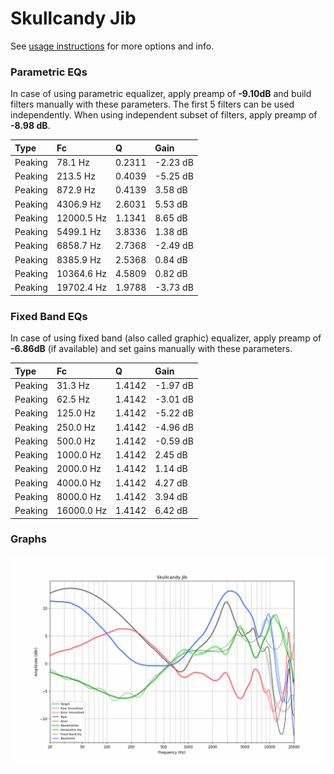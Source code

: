 # Skullcandy Jib
See [usage instructions](https://github.com/jaakkopasanen/AutoEq#usage) for more options and info.

### Parametric EQs
In case of using parametric equalizer, apply preamp of **-9.10dB** and build filters manually
with these parameters. The first 5 filters can be used independently.
When using independent subset of filters, apply preamp of **-8.98 dB**.

| Type    | Fc         |      Q | Gain     |
|:--------|:-----------|:-------|:---------|
| Peaking | 78.1 Hz    | 0.2311 | -2.23 dB |
| Peaking | 213.5 Hz   | 0.4039 | -5.25 dB |
| Peaking | 872.9 Hz   | 0.4139 | 3.58 dB  |
| Peaking | 4306.9 Hz  | 2.6031 | 5.53 dB  |
| Peaking | 12000.5 Hz | 1.1341 | 8.65 dB  |
| Peaking | 5499.1 Hz  | 3.8336 | 1.38 dB  |
| Peaking | 6858.7 Hz  | 2.7368 | -2.49 dB |
| Peaking | 8385.9 Hz  | 2.5368 | 0.84 dB  |
| Peaking | 10364.6 Hz | 4.5809 | 0.82 dB  |
| Peaking | 19702.4 Hz | 1.9788 | -3.73 dB |

### Fixed Band EQs
In case of using fixed band (also called graphic) equalizer, apply preamp of **-6.86dB**
(if available) and set gains manually with these parameters.

| Type    | Fc         |      Q | Gain     |
|:--------|:-----------|:-------|:---------|
| Peaking | 31.3 Hz    | 1.4142 | -1.97 dB |
| Peaking | 62.5 Hz    | 1.4142 | -3.01 dB |
| Peaking | 125.0 Hz   | 1.4142 | -5.22 dB |
| Peaking | 250.0 Hz   | 1.4142 | -4.96 dB |
| Peaking | 500.0 Hz   | 1.4142 | -0.59 dB |
| Peaking | 1000.0 Hz  | 1.4142 | 2.45 dB  |
| Peaking | 2000.0 Hz  | 1.4142 | 1.14 dB  |
| Peaking | 4000.0 Hz  | 1.4142 | 4.27 dB  |
| Peaking | 8000.0 Hz  | 1.4142 | 3.94 dB  |
| Peaking | 16000.0 Hz | 1.4142 | 6.42 dB  |

### Graphs
![](./Skullcandy%20Jib.png)